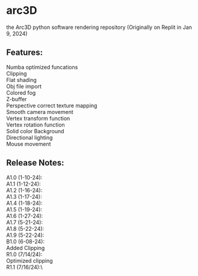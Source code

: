 # arc3D
the Arc3D python software rendering repository (Originally on Replit in Jan 9, 2024)

## Features:
Numba optimized funcations\
Clipping\
Flat shading\
Obj file import\
Colored fog\
Z-buffer\
Perspective correct texture mapping\
Smooth camera movement \
Vertex transform function\
Vertex rotation function\
Solid color Background\
Directional lighting\
Mouse movement

## Release Notes:
A1.0 (1-10-24):\
A1.1 (1-12-24):\
A1.2 (1-16-24):\
A1.3 (1-17-24):\
A1.4 (1-18-24):\
A1.5 (1-19-24):\
A1.6 (1-27-24):\
A1.7 (5-21-24):\
A1.8 (5-22-24):\
A1.9 (5-22-24):\
B1.0 (6-08-24):\
Added Clipping\
R1.0 (7/14/24):\
Optimized clipping\
R1.1 (7/16/24):\
